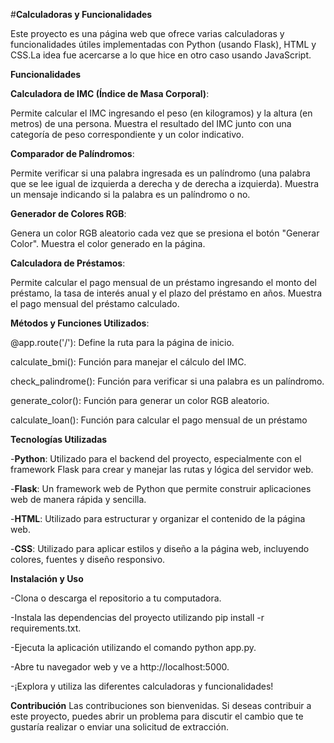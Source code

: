 #**Calculadoras y Funcionalidades**

Este proyecto es una página web que ofrece varias calculadoras y funcionalidades útiles implementadas con Python (usando Flask), HTML y CSS.La idea fue acercarse a lo que hice en otro caso usando JavaScript.

**Funcionalidades**

**Calculadora de IMC (Índice de Masa Corporal)**:

Permite calcular el IMC ingresando el peso (en kilogramos) y la altura (en metros) de una persona.
Muestra el resultado del IMC junto con una categoría de peso correspondiente y un color indicativo.

**Comparador de Palíndromos**:

Permite verificar si una palabra ingresada es un palíndromo (una palabra que se lee igual de izquierda a derecha y de derecha a izquierda).
Muestra un mensaje indicando si la palabra es un palíndromo o no.

**Generador de Colores RGB**:

Genera un color RGB aleatorio cada vez que se presiona el botón "Generar Color".
Muestra el color generado en la página.

**Calculadora de Préstamos**:

Permite calcular el pago mensual de un préstamo ingresando el monto del préstamo, la tasa de interés anual y el plazo del préstamo en años.
Muestra el pago mensual del préstamo calculado.

**Métodos y Funciones Utilizados**:

@app.route('/'): Define la ruta para la página de inicio.

calculate_bmi(): Función para manejar el cálculo del IMC.

check_palindrome(): Función para verificar si una palabra es un palíndromo.

generate_color(): Función para generar un color RGB aleatorio.

calculate_loan(): Función para calcular el pago mensual de un préstamo


**Tecnologías Utilizadas**

-**Python**: Utilizado para el backend del proyecto, especialmente con el framework Flask para crear y manejar las rutas y lógica del servidor web.

-**Flask**: Un framework web de Python que permite construir aplicaciones web de manera rápida y sencilla.

-**HTML**: Utilizado para estructurar y organizar el contenido de la página web.

-**CSS**: Utilizado para aplicar estilos y diseño a la página web, incluyendo colores, fuentes y diseño responsivo.

**Instalación y Uso**

-Clona o descarga el repositorio a tu computadora.

-Instala las dependencias del proyecto utilizando pip install -r requirements.txt.

-Ejecuta la aplicación utilizando el comando python app.py.

-Abre tu navegador web y ve a http://localhost:5000.

-¡Explora y utiliza las diferentes calculadoras y funcionalidades!

**Contribución**
Las contribuciones son bienvenidas. Si deseas contribuir a este proyecto, puedes abrir un problema para discutir el cambio que te gustaría realizar o enviar una solicitud de extracción.